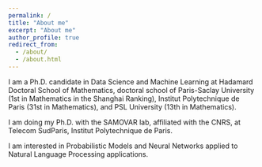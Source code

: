 ```yaml
---
permalink: /
title: "About me"
excerpt: "About me"
author_profile: true
redirect_from: 
  - /about/
  - /about.html
---
```


I am a Ph.D. candidate in Data Science and Machine Learning at Hadamard Doctoral School of Mathematics, doctoral school of Paris-Saclay University (1st in Mathematics in the Shanghai Ranking), Institut Polytechnique de Paris (31st in Mathematics), and PSL University (13th in Mathematics).

I am doing my Ph.D. with the SAMOVAR lab, affiliated with the CNRS, at Telecom SudParis, Institut Polytechnique de Paris.

I am interested in Probabilistic Models and Neural Networks applied to Natural Language Processing applications.

